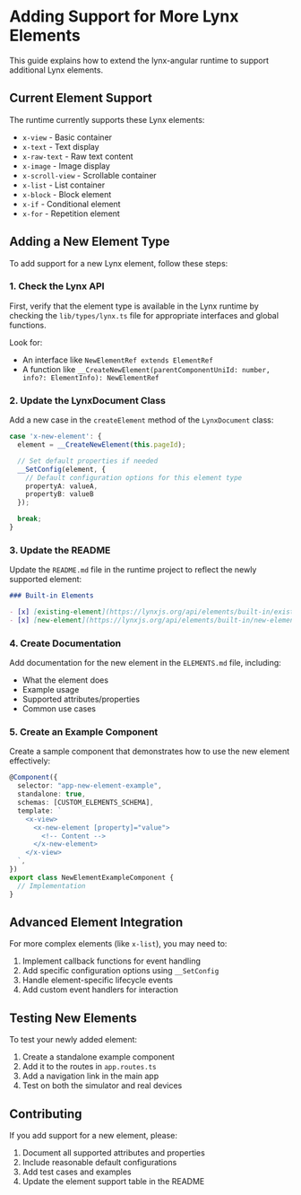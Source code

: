 # Adding Support for More Lynx Elements

This guide explains how to extend the lynx-angular runtime to support additional Lynx elements.

## Current Element Support

The runtime currently supports these Lynx elements:

- `x-view` - Basic container
- `x-text` - Text display
- `x-raw-text` - Raw text content
- `x-image` - Image display
- `x-scroll-view` - Scrollable container
- `x-list` - List container
- `x-block` - Block element
- `x-if` - Conditional element
- `x-for` - Repetition element

## Adding a New Element Type

To add support for a new Lynx element, follow these steps:

### 1. Check the Lynx API

First, verify that the element type is available in the Lynx runtime by checking the `lib/types/lynx.ts` file for appropriate interfaces and global functions.

Look for:

- An interface like `NewElementRef extends ElementRef`
- A function like `__CreateNewElement(parentComponentUniId: number, info?: ElementInfo): NewElementRef`

### 2. Update the LynxDocument Class

Add a new case in the `createElement` method of the `LynxDocument` class:

```typescript
case 'x-new-element': {
  element = __CreateNewElement(this.pageId);

  // Set default properties if needed
  __SetConfig(element, {
    // Default configuration options for this element type
    propertyA: valueA,
    propertyB: valueB
  });

  break;
}
```

### 3. Update the README

Update the `README.md` file in the runtime project to reflect the newly supported element:

```markdown
### Built-in Elements

- [x] [existing-element](https://lynxjs.org/api/elements/built-in/existing-element.html)
- [x] [new-element](https://lynxjs.org/api/elements/built-in/new-element.html) _(basic support)_
```

### 4. Create Documentation

Add documentation for the new element in the `ELEMENTS.md` file, including:

- What the element does
- Example usage
- Supported attributes/properties
- Common use cases

### 5. Create an Example Component

Create a sample component that demonstrates how to use the new element effectively:

```typescript
@Component({
  selector: "app-new-element-example",
  standalone: true,
  schemas: [CUSTOM_ELEMENTS_SCHEMA],
  template: `
    <x-view>
      <x-new-element [property]="value">
        <!-- Content -->
      </x-new-element>
    </x-view>
  `,
})
export class NewElementExampleComponent {
  // Implementation
}
```

## Advanced Element Integration

For more complex elements (like `x-list`), you may need to:

1. Implement callback functions for event handling
2. Add specific configuration options using `__SetConfig`
3. Handle element-specific lifecycle events
4. Add custom event handlers for interaction

## Testing New Elements

To test your newly added element:

1. Create a standalone example component
2. Add it to the routes in `app.routes.ts`
3. Add a navigation link in the main app
4. Test on both the simulator and real devices

## Contributing

If you add support for a new element, please:

1. Document all supported attributes and properties
2. Include reasonable default configurations
3. Add test cases and examples
4. Update the element support table in the README
